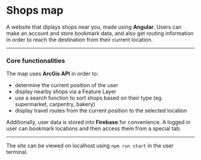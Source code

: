 # Shops map
A website that diplays shops near you, made using **Angular**. Users can make an account and store bookmark data, and also get routing information in order to reach the destination from their current location.
_________________
### Core functionalities

The map uses **ArcGis API** in order to:
- determine the current position of the user
- display nearby shops via a Feature Layer
- use a search function to sort shops based on their type (eg. supermarket, carpentry, bakery)
- display travel routes from the current position to the selected location

Additionally, user data is stored into **Firebase** for convenience. A logged in user can bookmark locations and then access them from a special tab.
___________________
The site can be viewed on localhost using ``npm run start`` in the user terminal.
